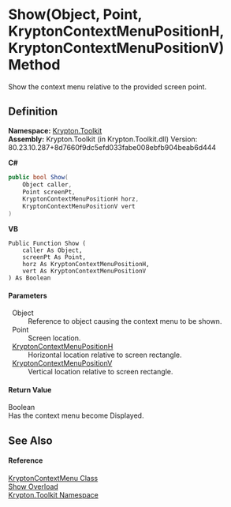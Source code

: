 # Show(Object, Point, KryptonContextMenuPositionH, KryptonContextMenuPositionV) Method


Show the context menu relative to the provided screen point.



## Definition
**Namespace:** <a href="79d2eac2-21f4-54ff-7552-b20c33c30600.md">Krypton.Toolkit</a>  
**Assembly:** Krypton.Toolkit (in Krypton.Toolkit.dll) Version: 80.23.10.287+8d7660f9dc5efd033fabe008ebfb904beab6d444

**C#**
``` C#
public bool Show(
	Object caller,
	Point screenPt,
	KryptonContextMenuPositionH horz,
	KryptonContextMenuPositionV vert
)
```
**VB**
``` VB
Public Function Show ( 
	caller As Object,
	screenPt As Point,
	horz As KryptonContextMenuPositionH,
	vert As KryptonContextMenuPositionV
) As Boolean
```



#### Parameters
<dl><dt>  Object</dt><dd>Reference to object causing the context menu to be shown.</dd><dt>  Point</dt><dd>Screen location.</dd><dt>  <a href="e14d503c-1799-70b9-5aed-d1fffac53725.md">KryptonContextMenuPositionH</a></dt><dd>Horizontal location relative to screen rectangle.</dd><dt>  <a href="b8857d05-ca25-008f-ce37-32bcc9005462.md">KryptonContextMenuPositionV</a></dt><dd>Vertical location relative to screen rectangle.</dd></dl>

#### Return Value
Boolean  
Has the context menu become Displayed.

## See Also


#### Reference
<a href="be1800e7-d2d1-ad14-d15d-ac42eaa8392b.md">KryptonContextMenu Class</a>  
<a href="39b3eeee-7636-bba7-b4bf-34e4c470f5e9.md">Show Overload</a>  
<a href="79d2eac2-21f4-54ff-7552-b20c33c30600.md">Krypton.Toolkit Namespace</a>  
